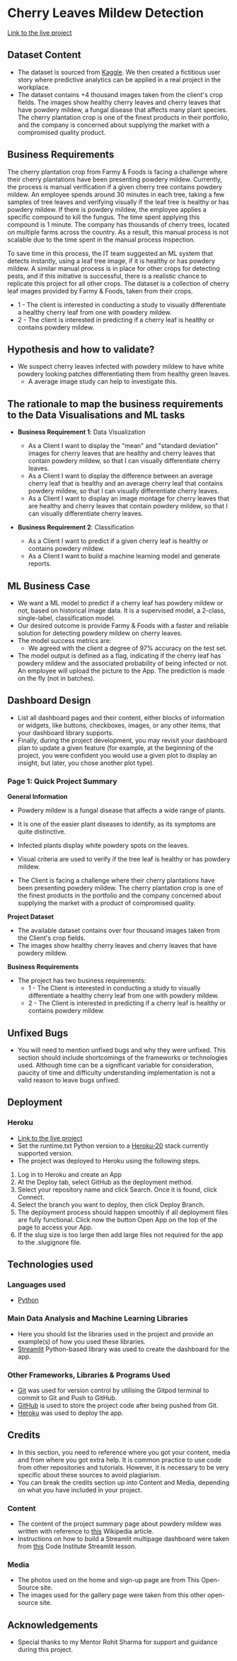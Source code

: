 # Cherry Leaves Mildew Detection

[Link to the live project](https://ip-cherry-mildew-detection-e596dcba871a.herokuapp.com/)

## Dataset Content
* The dataset is sourced from [Kaggle](https://www.kaggle.com/codeinstitute/cherry-leaves). We then created a fictitious user story where predictive analytics can be applied in a real project in the workplace.
* The dataset contains +4 thousand images taken from the client's crop fields. The images show healthy cherry leaves and cherry leaves that have powdery mildew, a fungal disease that affects many plant species. The cherry plantation crop is one of the finest products in their portfolio, and the company is concerned about supplying the market with a compromised quality product.



## Business Requirements
The cherry plantation crop from Farmy & Foods is facing a challenge where their cherry plantations have been presenting powdery mildew. Currently, the process is manual verification if a given cherry tree contains powdery mildew. An employee spends around 30 minutes in each tree, taking a few samples of tree leaves and verifying visually if the leaf tree is healthy or has powdery mildew. If there is powdery mildew, the employee applies a specific compound to kill the fungus. The time spent applying this compound is 1 minute.  The company has thousands of cherry trees, located on multiple farms across the country. As a result, this manual process is not scalable due to the time spent in the manual process inspection.

To save time in this process, the IT team suggested an ML system that detects instantly, using a leaf tree image, if it is healthy or has powdery mildew. A similar manual process is in place for other crops for detecting pests, and if this initiative is successful, there is a realistic chance to replicate this project for all other crops. The dataset is a collection of cherry leaf images provided by Farmy & Foods, taken from their crops.


* 1 - The client is interested in conducting a study to visually differentiate a healthy cherry leaf from one with powdery mildew.
* 2 - The client is interested in predicting if a cherry leaf is healthy or contains powdery mildew.


## Hypothesis and how to validate?
* We suspect cherry leaves infected with powdery mildew to have white powdery looking patches differentiating them from healthy green leaves. 
  * A average image study can help to investigate this.


## The rationale to map the business requirements to the Data Visualisations and ML tasks

* **Business Requirement 1**: Data Visualization 
	* As a Client I want to display the "mean" and "standard deviation" images for cherry leaves that are healthy and cherry leaves that contain powdery mildew, so that I can visually differentiate cherry leaves.
	* As a Client I want to display the difference between an average cherry leaf that is healthy and an average cherry leaf that contains powdery mildew, so that I can visually differentiate cherry leaves.
	* As a Client I want to display an image montage for cherry leaves that are healthy and cherry leaves that contain powdery mildew, so that I can visually differentiate cherry leaves.

* **Business Requirement 2**:  Classification
	* As a Client I want to predict if a given cherry leaf is healthy or contains powdery mildew. 
	* As a Client I want to build a machine learning model and generate reports.


## ML Business Case
* We want a ML model to predict if a cherry leaf has powdery mildew or not, based on historical image data. It is a supervised model, a 2-class, single-label, classification model.
* Our  desired outcome is provide Farmy & Foods with a faster and reliable solution for detecting powdery mildew on cherry leaves.
* The model success metrics are:
	* We agreed with the client a degree of 97% accuracy on the test set.
* The model output is defined as a flag, indicating if the cherry leaf has powdery mildew and the associated probability of being infected or not. An employee will upload the picture to the App. The prediction is made on the fly (not in batches).


## Dashboard Design
* List all dashboard pages and their content, either blocks of information or widgets, like buttons, checkboxes, images, or any other items, that your dashboard library supports.
* Finally, during the project development, you may revisit your dashboard plan to update a given feature (for example, at the beginning of the project, you were confident you would use a given plot to display an insight, but later, you chose another plot type).

### Page 1: Quick Project Summary

**General Information**
* Powdery mildew is a fungal disease that affects a wide range of plants.
* It is one of the easier plant diseases to identify, as its symptoms are quite distinctive.
* Infected plants display white powdery spots on the leaves.
* Visual criteria are used to verify if the tree leaf is healthy or has powdery mildew.

* The Client is facing a challenge where their cherry plantations have been presenting powdery mildew. The cherry plantation crop is one of the finest products in the portfolio and the company concerned about supplying the market with a product of compromised quality.

**Project Dataset**
* The available dataset contains over four thousand images taken from the Client's crop fields.
* The images show healthy cherry leaves and cherry leaves that have powdery mildew.

**Business Requirements**
* The project has two business requirements:
    * 1 - The Client is interested in conducting a study to visually differentiate a healthy cherry leaf from one with powdery mildew.
    * 2 - The Client is interested in predicting if a cherry leaf is healthy or contains powdery mildew.

## Unfixed Bugs
* You will need to mention unfixed bugs and why they were unfixed. This section should include shortcomings of the frameworks or technologies used. Although time can be a significant variable for consideration, paucity of time and difficulty understanding implementation is not a valid reason to leave bugs unfixed.

## Deployment
### Heroku

* [Link to the live project](https://ip-cherry-mildew-detection-e596dcba871a.herokuapp.com/)
* Set the runtime.txt Python version to a [Heroku-20](https://devcenter.heroku.com/articles/python-support#supported-runtimes) stack currently supported version.
* The project was deployed to Heroku using the following steps.

1. Log in to Heroku and create an App
2. At the Deploy tab, select GitHub as the deployment method.
3. Select your repository name and click Search. Once it is found, click Connect.
4. Select the branch you want to deploy, then click Deploy Branch.
5. The deployment process should happen smoothly if all deployment files are fully functional. Click now the button Open App on the top of the page to access your App.
6. If the slug size is too large then add large files not required for the app to the .slugignore file. 


## Technologies used

### Languages used

* [Python](https://en.wikipedia.org/wiki/Python_(programming_language))

### Main Data Analysis and Machine Learning Libraries
* Here you should list the libraries used in the project and provide an example(s) of how you used these libraries.
* [Streamlit](https://streamlit.io/) Python-based library was used to create the dashboard for the app.

### Other Frameworks, Libraries & Programs Used
* [Git](https://git-scm.com/) was used for version control by utilising the Gitpod terminal to commit to Git and Push to GitHub.
* [GitHub](https://github.com/) is used to store the project code after being pushed from Git.
* [Heroku](https://www.heroku.com/about) was used to deploy the app. 

## Credits 

* In this section, you need to reference where you got your content, media and from where you got extra help. It is common practice to use code from other repositories and tutorials. However, it is necessary to be very specific about these sources to avoid plagiarism. 
* You can break the credits section up into Content and Media, depending on what you have included in your project. 

### Content 

- The content of the project summary page about powdery mildew was written with reference to [this](https://en.wikipedia.org/wiki/Powdery_mildew) Wikipedia article.
- Instructions on how to build a Streamlit multipage dashboard were taken from [this](https://learn.codeinstitute.net/courses/course-v1:code_institute+CI_DA_ML+2021_Q4/courseware/d186ae95191f48e9a2151559c7e6f85d/fc2f9892cfa44eee9cc8bf585c21df88/4?activate_block_id=block-v1%3Acode_institute%2BCI_DA_ML%2B2021_Q4%2Btype%40vertical%2Bblock%407636b337caeb4035bd7b5568404802f6) Code Institute Streamlit lesson.

### Media

- The photos used on the home and sign-up page are from This Open-Source site.
- The images used for the gallery page were taken from this other open-source site.



## Acknowledgements
* Special thanks to my Mentor Rohit Sharma for support and guidance during this project.
